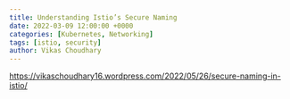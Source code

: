 ```yaml
---
title: Understanding Istio’s Secure Naming
date: 2022-03-09 12:00:00 +0000
categories: [Kubernetes, Networking]
tags: [istio, security]
author: Vikas Choudhary
---
```


https://vikaschoudhary16.wordpress.com/2022/05/26/secure-naming-in-istio/

